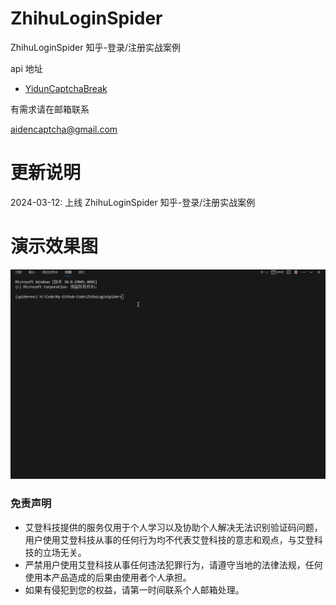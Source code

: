 # ZhihuLoginSpider
ZhihuLoginSpider 知乎-登录/注册实战案例

api 地址

* [YidunCaptchaBreak](https://github.com/aidencaptcha/YidunCaptchaBreak)

有需求请在邮箱联系

aidencaptcha@gmail.com


# 更新说明
2024-03-12: 上线 ZhihuLoginSpider 知乎-登录/注册实战案例


# 演示效果图
![image](https://github.com/aidencaptcha/ZhihuLoginSpider/blob/main/examples/240312-104436.gif)





### 免责声明
* 艾登科技提供的服务仅用于个人学习以及协助个人解决无法识别验证码问题，用户使用艾登科技从事的任何行为均不代表艾登科技的意志和观点，与艾登科技的立场无关。
* 严禁用户使用艾登科技从事任何违法犯罪行为，请遵守当地的法律法规，任何使用本产品造成的后果由使用者个人承担。
* 如果有侵犯到您的权益，请第一时间联系个人邮箱处理。